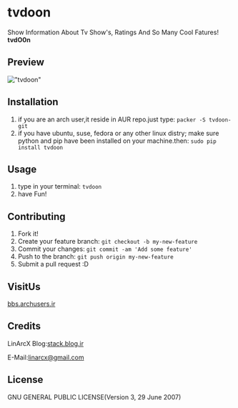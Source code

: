 # tvdoon
Show Information About Tv Show's, Ratings And So Many Cool Fatures! **tvdO0n**

## Preview
!["tvdoon"](http://uupload.ir/files/s1ia_screenshot_from_2017-03-24_13-42-08.png "tvdoon")

## Installation
1. if you are an arch user,it reside in AUR repo.just type: 
    `packer -S tvdoon-git`
2. if you have ubuntu, suse, fedora or any other linux distry; make sure python and pip have been installed on your machine.then:
    `sudo pip install tvdoon`

## Usage
1. type in your terminal:
  `tvdoon`
2. have Fun!

## Contributing
1. Fork it!
2. Create your feature branch: `git checkout -b my-new-feature`
3. Commit your changes: `git commit -am 'Add some feature'`
4. Push to the branch: `git push origin my-new-feature`
5. Submit a pull request :D


## VisitUs
[bbs.archusers.ir](http://bbs.archusers.ir/index.php)
## Credits
LinArcX
Blog:[stack.blog.ir](http://stack.blog.ir/)

E-Mail:linarcx@gmail.com
## License
GNU GENERAL PUBLIC LICENSE(Version 3, 29 June 2007)

